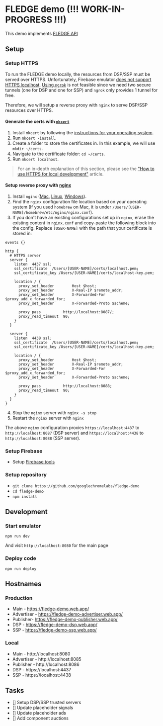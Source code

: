 # FLEDGE demo (!!! WORK-IN-PROGRESS !!!)

This demo implements [FLEDGE API](https://developer.chrome.com/blog/fledge-api/)

## Setup

### Setup HTTPS

To run the FLEDGE demo locally, the resources from DSP/SSP must be served over HTTPS. Unfortunately, Firebase emulator [does not support HTTPS localhost](https://github.com/firebase/firebase-tools/issues/1908). [Using `ngrok`](https://stackoverflow.com/a/67640790) is not feasible since we need two secure tunnels (one for DSP and one for SSP) and `ngrok` only provides 1 tunnel for free.

Therefore, we will setup a reverse proxy with `nginx` to serve DSP/SSP resources over HTTPS.

#### Generate the certs with [`mkcert`]()

1. Install `mkcert` by following the [instructions for your operating system](https://github.com/FiloSottile/mkcert#installation).
1. Run `mkcert -install`.
1. Create a folder to store the certificates in. In this example, we will use `mkdir ~/certs`.
1. Navigate to the certificate folder: `cd ~/certs`.
1. Run `mkcert localhost`.

> For an in-depth explanation of this section, please see the ["How to use HTTPS for local development"](https://web.dev/how-to-use-local-https/) article.

#### Setup reverse proxy with [nginx](https://www.nginx.com/)

1. Install `nginx` ([Mac](https://www.google.com/search?q=install+nginx+mac), [Linux](https://www.google.com/search?q=install+nginx+linux), [Windows](https://www.google.com/search?q=install+nginx+windows)).
1. Find the `nginx` configuration file location based on your operating system (If you used `homebrew` on Mac, it is under `/Users/[USER-NAME]/homebrew/etc/nginx/nginx.conf`).
1. If you don't have an existing configurations set up in `nginx`, erase the existing content in `nginx.conf` and copy-paste the following block into the config. Replace `[USER-NAME]` with the path that your certificate is stored in:

```nginx
events {}

http {
  # HTTPS server
  server {
    listen  4437 ssl;
    ssl_certificate  /Users/[USER-NAME]/certs/localhost.pem;
    ssl_certificate_key /Users/[USER-NAME]/certs/localhost-key.pem;

    location / {
      proxy_set_header        Host $host;
      proxy_set_header        X-Real-IP $remote_addr;
      proxy_set_header        X-Forwarded-For $proxy_add_x_forwarded_for;
      proxy_set_header        X-Forwarded-Proto $scheme;

      proxy_pass          http://localhost:8087/;
      proxy_read_timeout  90;
    }
  }

  server {
    listen  4438 ssl;
    ssl_certificate  /Users/[USER-NAME]/certs/localhost.pem;
    ssl_certificate_key /Users/[USER-NAME]/certs/localhost-key.pem;

    location / {
      proxy_set_header        Host $host;
      proxy_set_header        X-Real-IP $remote_addr;
      proxy_set_header        X-Forwarded-For $proxy_add_x_forwarded_for;
      proxy_set_header        X-Forwarded-Proto $scheme;

      proxy_pass          http://localhost:8088;
      proxy_read_timeout  90;
    }
  }
}
```

4. Stop the `nginx` server with `nginx -s stop`
5. Restart the `nginx` server with `nginx`

The above `nginx` configuration proxies `https://localhost:4437` to `http://localhost:8087` (DSP server) and `https://localhost:4438` to `http://localhost:8088` (SSP server).

### Setup Firebase

- Setup [Firebase tools](https://github.com/firebase/firebase-tools)

### Setup repository

- `git clone https://github.com/googlechromelabs/fledge-demo`
- `cd fledge-demo`
- `npm install`

## Development

### Start emulator

```
npm run dev
```

And visit `http://localhost:8080` for the main page

### Deploy code

```
npm run deploy
```

## Hostnames

### Production

- Main - https://fledge-demo.web.app/
- Advertiser - https://fledge-demo-advertiser.web.app/
- Publisher- https://fledge-demo-publisher.web.app/
- DSP - https://fledge-demo-dsp.web.app/
- SSP - https://fledge-demo-ssp.web.app/

### Local

- Main - http://localhost:8080
- Advertiser - http://localhost:8085
- Publisher - http://localhost:8086
- DSP - https://localhost:4437
- SSP - https://localhost:4438

## Tasks

- [] Setup DSP/SSP trusted servers
- [] Update placeholder signals
- [] Update placeholder ads
- [] Add component auctions
